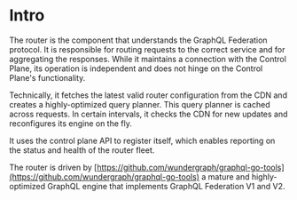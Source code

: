 # Intro

The router is the component that understands the GraphQL Federation protocol. It is responsible for routing requests to the correct service and for aggregating the responses. While it maintains a connection with the Control Plane, its operation is independent and does not hinge on the Control Plane's functionality.

Technically, it fetches the latest valid router configuration from the CDN and creates a highly-optimized query planner. This query planner is cached across requests. In certain intervals, it checks the CDN for new updates and reconfigures its engine on the fly.

It uses the control plane API to register itself, which enables reporting on the status and health of the router fleet.

The router is driven by [https://github.com/wundergraph/graphql-go-tools](https://github.com/wundergraph/graphql-go-tools) a mature and highly-optimized GraphQL engine that implements GraphQL Federation V1 and V2.
